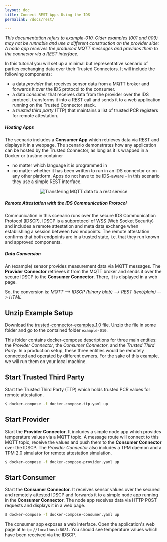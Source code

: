 ```yaml
---
layout: doc
title: Connect REST Apps Using the IDS
permalink: /docs/rest/

---
```


*This documentation refers to example-010. Older examples (001 and 009) may not be runnable and use a different construction on the provider side: A node app receives the produced MQTT messages and provides them to the connector via a REST interface.*

In this tutorial you will set up a minimal but representative scenario of parties exchanging data over their Trusted Connectors. It will include the following components:

* a data _provider_ that receives sensor data from a MQTT broker and forwards it over the IDS protocol to the consumer.
* a data _consumer_ that receives data from the provider over the IDS protocol, transforms it into a REST call and sends it to a web application running on the Trusted Connector stack.
* a _trusted third party_ (TTP) that maintains a list of trusted PCR registers for remote attestation.

##### Hosting Apps

The scenario includes a __Consumer App__ which retrieves data via REST and displays it in a webpage. The scenario demonstrates how any application can be hosted by the Trusted Connector, as long as it is wrapped in a Docker or trustme container

* no matter which language it is programmed in
* no matter whether it has been written to run in an IDS connector or on any other platform. Apps do not have to be IDS-aware - in this scenario they use a simple REST interface.

<div style="text-align:center">
	<img alt="Transfering MQTT data to a rest service" src="../..//assets/img/example-0001.png" /><br>
</div>

##### Remote Attestation with the IDS Communication Protocol

Communication in this scenario runs over the secure IDS Communication Protocol (IDSCP). IDSCP is a subprotocol of WSS (Web Socket Security) and includes a remote attestation and meta data exchange when establishing a session between two endpoints. The remote attestation confirms that both endpoints are in a trusted state, i.e. that they run known and approved components.

##### Data Conversion

An (example) sensor provides measurement data via MQTT messages. The __Provider Connector__ retrieves it from the MQTT broker and sends it over the secure IDSCP to the __Consumer Connector__. There, it is displayed in a web page.

So, the conversion is: _MQTT -->  IDSCP (binary blob) --> REST (text/plain) --> HTML_


## Unzip Example Setup

Download the [trusted-connector-examples_1.0](https://github.com/industrial-data-space/trusted-connector/blob/develop/examples/trusted-connector-examples_1.0.zip?raw=true) file. Unzip the file in some folder and go to the contained folder `example-010`.

This folder contains docker-compose descriptions for three main entities: the _Provider Connector_, the _Consumer Connector_, and the _Trusted Third Party_. In a production setup, these three entities would be remotely connected and operated by different owners. For the sake of this example, we will run them on your local machine.


## Start Trusted Third Party

Start the Trusted Third Party (TTP) which holds trusted PCR values for remote attestation.

``` bash
$ docker-compose -f docker-compose-ttp.yaml up
```


## Start Provider

Start the __Provider Connector__. It includes a simple node app which provides temperature values via a MQTT topic. A message route will connect to this MQTT topic, receive the values and push them to the __Consumer Connector__ over the IDSCP. The _Provider Connector_ also includes a TPM daemon and a TPM 2.0 simulator for remote attestation simulation.

``` bash
$ docker-compose -f docker-compose-provider.yaml up
```


## Start Consumer

Start the __Consumer Connector__. It receives sensor values over the secured and remotely attested IDSCP and forwards it to a simple node app running in the __Consumer Connector__. The node app receives data via HTTP POST requests and displays it in a web page.

``` bash
$ docker-compose -f docker-compose-consumer.yaml up
```

The consumer app exposes a web interface. Open the application's web page at `http://localhost:8081`. You should see temperature values which have been received via the IDSCP.
